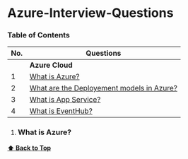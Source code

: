 # Azure-Interview-Questions






### Table of Contents

| No. | Questions |
| --- | --------- |
|   | **Azure Cloud** |
|1  | [What is Azure?](#what-is-azure) |
|2  | [What are the Deployement models in Azure?](#what-are-the-deployment-models-in-azure) |
|3  | [What is App Service?](#what-is-app-service) |
|4  | [What is EventHub?](#what-is-Event-hub)  |  




1. ### What is Azure?


**[⬆ Back to Top](#table-of-contents)**
